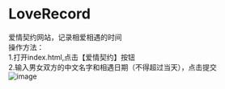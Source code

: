 # LoveRecord
爱情契约网站，记录相爱相遇的时间  
操作方法：  
1.打开index.html,点击【爱情契约】按钮  
2.输入男女双方的中文名字和相遇日期（不得超过当天），点击提交  
![image](https://github.com/C-XingM/LoveRecord/blob/master/show.gif)
